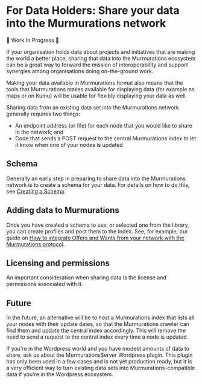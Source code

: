 # For Data Holders: Share your data into the Murmurations network

:construction: Work In Progress :construction:

If your organisation holds data about projects and initiatives that are making the world a better place, sharing that data into the Murmurations ecosystem can be a great way to forward the mission of interoperability and support synergies among organisations doing on-the-ground work.

Making your data available in Murmurations format also means that the tools that Murmurations makes available for displaying data (for example as maps or on Kumu) will be usable for flexibly displaying your data as well.

Sharing data from an existing data set into the Murmurations network generally requires two things:

 - An endpoint address (or file) for each node that you would like to share in the network; and
 - Code that sends a POST request to the central Murmurations index to let it know when one of your nodes is updated

## Schema

Generally an early step in preparing to share data into the Murmurations network is to create a schema for your data. For details on how to do this, see [Creating a Schema](create_a_schema.html).

## Adding data to Murmurations

Once you have created a schema to use, or selected one from the library, you can create profiles and post them to the Index.
See, for example, our guide on [How to integrate Offers and Wants from your network with the Murmurations protocol](https://docs.murmurations.network/developers/Offers-and-Wants.html).

## Licensing and permissions

An important consideration when sharing data is the license and permissions associated with it.

## Future
In the future, an alternative will be to host a Murmurations index that lists all your nodes with their update dates, so that the Murmurations crawler can find them and update the central index accordingly. This will remove the need to send a request to the central index every time a node is updated.

If you're in the Wordpress world and you have modest amounts of data to share, ask us about the MurmurationsServer Wordpress plugin. This plugin has only been used in a few cases and is not yet production ready, but it is a very efficient way to turn existing data sets into Murmurations-compatible data if you're in the Wordpress ecosystem.
